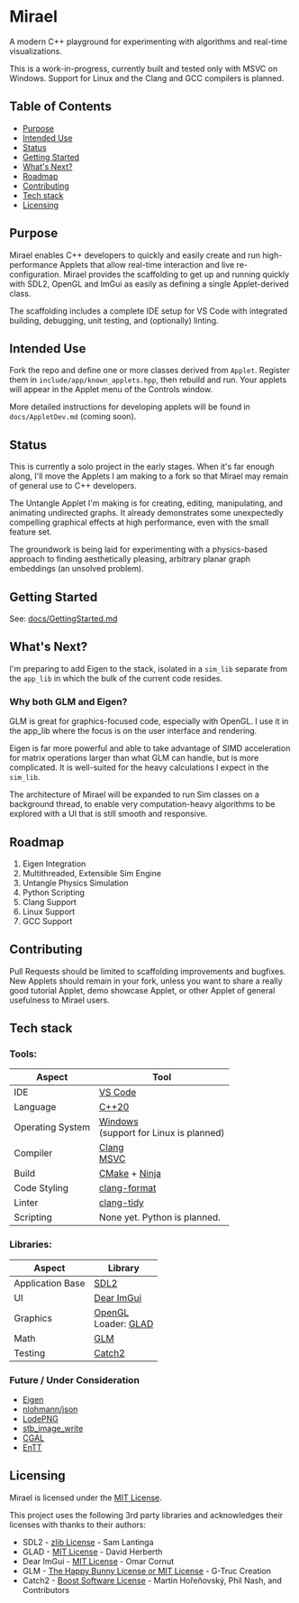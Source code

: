# Mirael

A modern C++ playground for experimenting with algorithms and real-time visualizations.

This is a work-in-progress, currently built and tested only with MSVC on Windows.  Support for Linux and the Clang and GCC compilers is planned.

## Table of Contents

- [Purpose](#purpose)
- [Intended Use](#intended-use)
- [Status](#status)
- [Getting Started](#getting-started)
- [What's Next?](#whats-next)
- [Roadmap](#roadmap)
- [Contributing](#contributing)
- [Tech stack](#tech-stack)
- [Licensing](#licensing)

## Purpose

Mirael enables C++ developers to quickly and easily create and run high-performance Applets that allow real-time interaction and live re-configuration.  Mirael provides the scaffolding to get up and running quickly with SDL2, OpenGL and ImGui as easily as defining a single Applet-derived class.

The scaffolding includes a complete IDE setup for VS Code with integrated building, debugging, unit testing, and (optionally) linting.

## Intended Use

Fork the repo and define one or more classes derived from `Applet`.  Register them in `include/app/known_applets.hpp`, then rebuild and run.  Your applets will appear in the Applet menu of the Controls window.

More detailed instructions for developing applets will be found in `docs/AppletDev.md` (coming soon).

## Status

This is currently a solo project in the early stages.  When it's far enough along, I'll move the Applets I am making to a fork so that Mirael may remain of general use to C++ developers.

The Untangle Applet I'm making is for creating, editing, manipulating, and animating undirected graphs.  It already demonstrates some unexpectedly compelling graphical effects at high performance, even with the small feature set.

The groundwork is being laid for experimenting with a physics-based approach to finding aesthetically pleasing, arbitrary planar graph embeddings (an unsolved problem).

## Getting Started

See: [docs/GettingStarted.md](docs/GettingStarted.md)

## What's Next?

I'm preparing to add Eigen to the stack, isolated in a `sim_lib` separate from the `app_lib` in which the bulk of the current code resides.

### Why both GLM and Eigen?

GLM is great for graphics-focused code, especially with OpenGL.  I use it in the app_lib where the focus is on the user interface and rendering.

Eigen is far more powerful and able to take advantage of SIMD acceleration for matrix operations larger than what GLM can handle, but is more complicated.  It is well-suited for the heavy calculations I expect in the `sim_lib`.

The architecture of Mirael will be expanded to run Sim classes on a background thread, to enable very computation-heavy algorithms to be explored with a UI that is still smooth and responsive.

## Roadmap

1. Eigen Integration
2. Multithreaded, Extensible Sim Engine
3. Untangle Physics Simulation
4. Python Scripting
5. Clang Support
6. Linux Support
7. GCC Support

## Contributing

Pull Requests should be limited to scaffolding improvements and bugfixes.  New Applets should remain in your fork, unless you want to share a really good tutorial Applet, demo showcase Applet, or other Applet of general usefulness to Mirael users.

## Tech stack

### Tools:

|Aspect|Tool|
|-|-|
|IDE|[VS Code](https://code.visualstudio.com/docs)|
|Language|[C++20](https://en.cppreference.com/w/cpp/20)|
|Operating System|[Windows](https://learn.microsoft.com/en-us/windows/)<br>(support for Linux is planned)|
|Compiler|[Clang](https://clang.llvm.org/get_started.html)<br>[MSVC](https://learn.microsoft.com/en-us/cpp/?view=msvc-170)|
|Build|[CMake](https://cmake.org/documentation/) + [Ninja](https://github.com/ninja-build/ninja#readme)|
|Code Styling|[clang-format](https://clang.llvm.org/docs/ClangFormat.html)|
|Linter|[clang-tidy](https://clang.llvm.org/extra/clang-tidy/)|
|Scripting|None yet. Python is planned.|

### Libraries:

|Aspect|Library|
|-|-|
|Application Base|[SDL2](https://wiki.libsdl.org/SDL2/FrontPage)|
|UI|[Dear ImGui](https://github.com/ocornut/imgui#readme)|
|Graphics|[OpenGL](https://www.opengl.org/)<br>Loader: [GLAD](https://github.com/Dav1dde/glad#readme)|
|Math|[GLM](https://github.com/g-truc/glm#readme)|
|Testing|[Catch2](https://github.com/catchorg/Catch2)|

### Future / Under Consideration

- [Eigen](https://eigen.tuxfamily.org/)
- [nlohmann/json](https://github.com/nlohmann/json#readme)
- [LodePNG](https://github.com/lvandeve/lodepng#readme)
- [stb_image_write](https://github.com/nothings/stb#readme)
- [CGAL](https://www.cgal.org/)
- [EnTT](https://github.com/skypjack/entt#readme)

## Licensing

Mirael is licensed under the [MIT License](LICENSE.txt).

This project uses the following 3rd party libraries and acknowledges their licenses with thanks to their authors:
- SDL2 - [zlib License](LICENSES/SDL2_LICENSE.txt) - Sam Lantinga
- GLAD - [MIT License](LICENSES/GLAD_LICENSE.txt) - David Herberth
- Dear ImGui - [MIT License](LICENSES/Dear_ImGui_LICENSE.txt) - Omar Cornut
- GLM - [The Happy Bunny License or MIT License](LICENSES/GLM_License.txt) - G-Truc Creation
- Catch2 - [Boost Software License](LICENSES/Catch2_LICENSE.txt) - Martin Hořeňovský, Phil Nash, and Contributors
